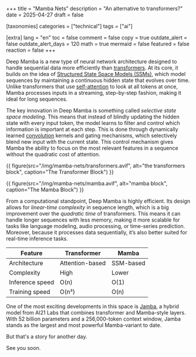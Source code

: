 +++
title = "Mamba Nets"
description = "An alternative to transformers?"
date = 2025-04-27
draft = false

[taxonomies]
categories = ["technical"]
tags = ["ai"]

[extra]
lang = "en"
toc = false
comment = false
copy = true
outdate_alert = false
outdate_alert_days = 120
math = true
mermaid = false
featured = false
reaction = false
+++

Deep Mamba is a new type of neural network architecture designed to handle sequential data more efficiently than [transformers](https://en.wikipedia.org/wiki/Transformer_(deep_learning_architecture)). At its core, it builds on the idea of [Structured State Space Models (SSMs)](https://huggingface.co/blog/lbourdois/get-on-the-ssm-train), which model sequences by maintaining a continuous hidden state that evolves over time. Unlike transformers that use [self-attention](https://en.wikipedia.org/wiki/Attention_(machine_learning)) to look at all tokens at once, Mamba processes inputs in a streaming, step-by-step fashion, making it ideal for long sequences.

The key innovation in Deep Mamba is something called *selective state space modeling*. This means that instead of blindly updating the hidden state with every input token, the model learns to filter and control which information is important at each step. This is done through dynamically learned [convolution](https://en.wikipedia.org/wiki/Convolution) kernels and gating mechanisms, which selectively blend new input with the current state. This control mechanism gives Mamba the ability to focus on the most relevant features in a sequence without the quadratic cost of attention.

{{ figure(src="/img/mamba-nets/transformers.avif", alt="the transformers block", caption="The Transformer Block") }}

{{ figure(src="/img/mamba-nets/mamba.avif", alt="mamba block", caption="The Mamba Block") }}

From a computational standpoint, Deep Mamba is highly efficient. Its design allows for *linear-time complexity* in sequence length, which is a big improvement over the *quadratic time* of transformers. This means it can handle longer sequences with less memory, making it more scalable for tasks like language modeling, audio processing, or time-series prediction. Moreover, because it processes data sequentially, it’s also better suited for real-time inference tasks.

| Feature       | Transformer    | Mamba     |
|-------------------|--------------------|---------------|
| Architecture      | Attention-based    | SSM-based     |
| Complexity        | High               | Lower         |
| Inference speed   | O(n)               | O(1)          |
| Training speed    | O(n²)              | O(n)          |

One of the most exciting developments in this space is [Jamba](https://arxiv.org/html/2403.19887v1), a hybrid model from AI21 Labs that combines transformer and Mamba-style layers. With 52 billion parameters and a 256,000-token context window, Jamba stands as the largest and most powerful Mamba-variant to date.

But that's a story for another day.

See you soon.
